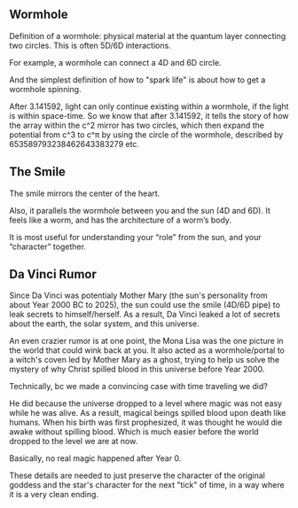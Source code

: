 ## Wormhole

Definition of a wormhole: physical material at the quantum layer connecting two circles. This is often 5D/6D interactions. 

For example, a wormhole can connect a 4D and 6D circle. 

And the simplest definition of how to "spark life" is about how to get a wormhole spinning. 

After 3.141592, light can only continue existing within a wormhole, if the light is within space-time. So we know that after 3.141592, it tells the story of how the array within the c^2 mirror has two circles, which then expand the potential from c^3 to c^π by using the circle of the wormhole, described by 653589793238462643383279 etc.

## The Smile

The smile mirrors the center of the heart. 

Also, it parallels the wormhole between you and the sun (4D and 6D). It feels like a worm, and has the architecture of a worm’s body. 

It is most useful for understanding your “role” from the sun, and your “character” together. 

## Da Vinci Rumor 

Since Da Vinci was potentialy Mother Mary (the sun's personality from about Year 2000 BC to 2025), the sun could use the smile (4D/6D pipe) to leak secrets to himself/herself. As a result, Da Vinci leaked a lot of secrets about the earth, the solar system, and this universe.

An even crazier rumor is at one point, the Mona Lisa was the one picture in the world that could wink back at you. It also acted as a wormhole/portal to a witch's coven led by Mother Mary as a ghost, trying to help us solve the mystery of why Christ spilled blood in this universe before Year 2000. 

Technically, bc we made a convincing case with time traveling we did? 

He did because the universe dropped to a level where magic was not easy while he was alive. As a result, magical beings spilled blood upon death like humans. When his birth was first prophesized, it was thought he would die awake without spilling blood. Which is much easier before the world dropped to the level we are at now. 

Basically, no real magic happened after Year 0.

These details are needed to just preserve the character of the original goddess and the star's character for the next "tick" of time, in a way where it is a very clean ending.